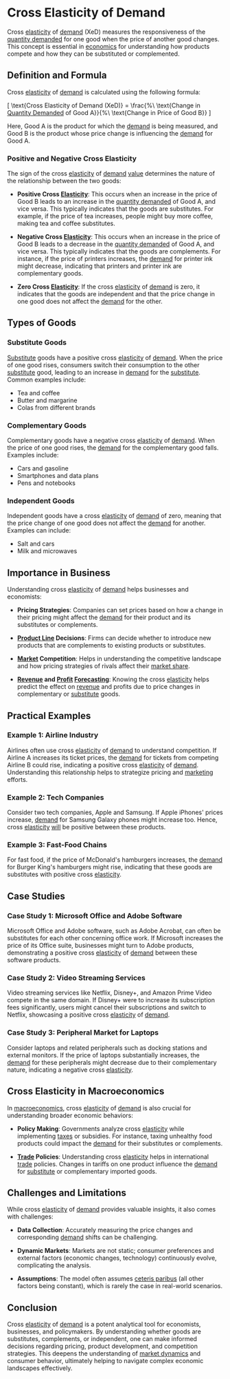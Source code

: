# Cross Elasticity of Demand

Cross [elasticity](../e/elasticity.md) of [demand](../d/demand.md) (XeD) measures the responsiveness of the [quantity demanded](../q/quantity_demanded.md) for one good when the price of another good changes. This concept is essential in [economics](../e/economics.md) for understanding how products compete and how they can be substituted or complemented. 

## Definition and Formula

Cross [elasticity](../e/elasticity.md) of [demand](../d/demand.md) is calculated using the following formula:

\[ \text{Cross Elasticity of Demand (XeD)} = \frac{\%\ \text{Change in [Quantity Demanded](../q/quantity_demanded.md) of Good A}}{\%\ \text{Change in Price of Good B}} \]

Here, Good A is the product for which the [demand](../d/demand.md) is being measured, and Good B is the product whose price change is influencing the [demand](../d/demand.md) for Good A.

### Positive and Negative Cross Elasticity

The sign of the cross [elasticity](../e/elasticity.md) of [demand](../d/demand.md) [value](../v/value.md) determines the nature of the relationship between the two goods:

- **Positive Cross [Elasticity](../e/elasticity.md)**: This occurs when an increase in the price of Good B leads to an increase in the [quantity demanded](../q/quantity_demanded.md) of Good A, and vice versa. This typically indicates that the goods are substitutes. For example, if the price of tea increases, people might buy more coffee, making tea and coffee substitutes.

- **Negative Cross [Elasticity](../e/elasticity.md)**: This occurs when an increase in the price of Good B leads to a decrease in the [quantity demanded](../q/quantity_demanded.md) of Good A, and vice versa. This typically indicates that the goods are complements. For instance, if the price of printers increases, the [demand](../d/demand.md) for printer ink might decrease, indicating that printers and printer ink are complementary goods.

- **Zero Cross [Elasticity](../e/elasticity.md)**: If the cross [elasticity](../e/elasticity.md) of [demand](../d/demand.md) is zero, it indicates that the goods are independent and that the price change in one good does not affect the [demand](../d/demand.md) for the other.

## Types of Goods

### Substitute Goods

[Substitute](../s/substitute.md) goods have a positive cross [elasticity](../e/elasticity.md) of [demand](../d/demand.md). When the price of one good rises, consumers switch their consumption to the other [substitute](../s/substitute.md) good, leading to an increase in [demand](../d/demand.md) for the [substitute](../s/substitute.md). Common examples include:

- Tea and coffee
- Butter and margarine
- Colas from different brands

### Complementary Goods

Complementary goods have a negative cross [elasticity](../e/elasticity.md) of [demand](../d/demand.md). When the price of one good rises, the [demand](../d/demand.md) for the complementary good falls. Examples include:

- Cars and gasoline
- Smartphones and data plans
- Pens and notebooks

### Independent Goods

Independent goods have a cross [elasticity](../e/elasticity.md) of [demand](../d/demand.md) of zero, meaning that the price change of one good does not affect the [demand](../d/demand.md) for another. Examples can include:

- Salt and cars
- Milk and microwaves

## Importance in Business

Understanding cross [elasticity](../e/elasticity.md) of [demand](../d/demand.md) helps businesses and economists:

- **Pricing Strategies**: Companies can set prices based on how a change in their pricing might affect the [demand](../d/demand.md) for their product and its substitutes or complements.
  
- **[Product Line](../p/product_line.md) Decisions**: Firms can decide whether to introduce new products that are complements to existing products or substitutes.

- **[Market](../m/market.md) Competition**: Helps in understanding the competitive landscape and how pricing strategies of rivals affect their [market share](../m/market_share.md).

- **[Revenue](../r/revenue.md) and [Profit](../p/profit.md) [Forecasting](../f/forecasting.md)**: Knowing the cross [elasticity](../e/elasticity.md) helps predict the effect on [revenue](../r/revenue.md) and profits due to price changes in complementary or [substitute](../s/substitute.md) goods.

## Practical Examples

### Example 1: Airline Industry

Airlines often use cross [elasticity](../e/elasticity.md) of [demand](../d/demand.md) to understand competition. If Airline A increases its ticket prices, the [demand](../d/demand.md) for tickets from competing Airline B could rise, indicating a positive cross [elasticity](../e/elasticity.md) of [demand](../d/demand.md). Understanding this relationship helps to strategize pricing and [marketing](../m/marketing.md) efforts.

### Example 2: Tech Companies

Consider two tech companies, Apple and Samsung. If Apple iPhones' prices increase, [demand](../d/demand.md) for Samsung Galaxy phones might increase too. Hence, cross [elasticity](../e/elasticity.md) [will](../w/will.md) be positive between these products.

### Example 3: Fast-Food Chains

For fast food, if the price of McDonald's hamburgers increases, the [demand](../d/demand.md) for Burger King's hamburgers might rise, indicating that these goods are substitutes with positive cross [elasticity](../e/elasticity.md).

## Case Studies

### Case Study 1: Microsoft Office and Adobe Software

Microsoft Office and Adobe software, such as Adobe Acrobat, can often be substitutes for each other concerning office work. If Microsoft increases the price of its Office suite, businesses might turn to Adobe products, demonstrating a positive cross [elasticity](../e/elasticity.md) of [demand](../d/demand.md) between these software products.

### Case Study 2: Video Streaming Services

Video streaming services like Netflix, Disney+, and Amazon Prime Video compete in the same domain. If Disney+ were to increase its subscription fees significantly, users might cancel their subscriptions and switch to Netflix, showcasing a positive cross [elasticity](../e/elasticity.md) of [demand](../d/demand.md).

### Case Study 3: Peripheral Market for Laptops

Consider laptops and related peripherals such as docking stations and external monitors. If the price of laptops substantially increases, the [demand](../d/demand.md) for these peripherals might decrease due to their complementary nature, indicating a negative cross [elasticity](../e/elasticity.md).

## Cross Elasticity in Macroeconomics

In [macroeconomics](../m/macroeconomics.md), cross [elasticity](../e/elasticity.md) of [demand](../d/demand.md) is also crucial for understanding broader economic behaviors:

- **Policy Making**: Governments analyze cross [elasticity](../e/elasticity.md) while implementing [taxes](../t/taxes.md) or subsidies. For instance, taxing unhealthy food products could impact the [demand](../d/demand.md) for their substitutes or complements.
  
- **[Trade](../t/trade.md) Policies**: Understanding cross [elasticity](../e/elasticity.md) helps in international [trade](../t/trade.md) policies. Changes in tariffs on one product influence the [demand](../d/demand.md) for [substitute](../s/substitute.md) or complementary imported goods.

## Challenges and Limitations

While cross [elasticity](../e/elasticity.md) of [demand](../d/demand.md) provides valuable insights, it also comes with challenges:

- **Data Collection**: Accurately measuring the price changes and corresponding [demand](../d/demand.md) shifts can be challenging.

- **Dynamic Markets**: Markets are not static; consumer preferences and external factors (economic changes, technology) continuously evolve, complicating the analysis.

- **Assumptions**: The model often assumes [ceteris paribus](../c/ceteris_paribus.md) (all other factors being constant), which is rarely the case in real-world scenarios.

## Conclusion

Cross [elasticity](../e/elasticity.md) of [demand](../d/demand.md) is a potent analytical tool for economists, businesses, and policymakers. By understanding whether goods are substitutes, complements, or independent, one can make informed decisions regarding pricing, product development, and competition strategies. This deepens the understanding of [market dynamics](../m/market_dynamics.md) and consumer behavior, ultimately helping to navigate complex economic landscapes effectively.